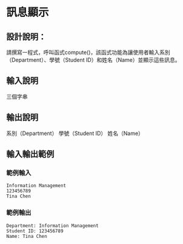 # 訊息顯示

## 設計說明：
請撰寫一程式，呼叫函式compute()，該函式功能為讓使用者輸入系別（Department）、學號（Student ID）和姓名（Name）並顯示這些訊息。

## 輸入說明

三個字串

## 輸出說明

系別（Department）
學號（Student ID）
姓名（Name）

## 輸入輸出範例

### 範例輸入

```
Information Management
123456789
Tina Chen
```

### 範例輸出

```
Department: Information Management
Student ID: 123456789
Name: Tina Chen
```